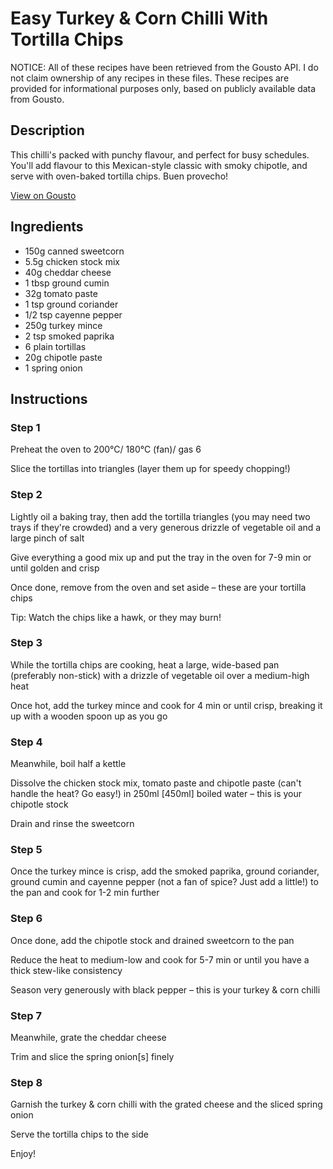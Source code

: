 # Easy Turkey & Corn Chilli With Tortilla Chips

NOTICE: All of these recipes have been retrieved from the Gousto API. I do not claim ownership of any recipes in these files. These recipes are provided for informational purposes only, based on publicly available data from Gousto.

## Description

This chilli's packed with punchy flavour, and perfect for busy schedules. You'll add flavour to this Mexican-style classic with smoky chipotle, and serve with oven-baked tortilla chips. Buen provecho! 

[View on Gousto](https://www.gousto.co.uk/recipes/cookbook/easy-pork-corn-chilli-with-tortilla-chips)

## Ingredients

- 150g canned sweetcorn
- 5.5g chicken stock mix 
- 40g cheddar cheese
- 1 tbsp ground cumin
- 32g tomato paste 
- 1 tsp ground coriander
- 1/2 tsp cayenne pepper
- 250g turkey mince
- 2 tsp smoked paprika
- 6 plain tortillas
- 20g chipotle paste 
- 1 spring onion 

## Instructions


### Step 1

Preheat the oven to 200°C/ 180°C (fan)/ gas 6

Slice the tortillas into triangles (layer them up for speedy chopping!)


### Step 2

Lightly oil a baking tray, then add the tortilla triangles (you may need two trays if they're crowded) and a very generous drizzle of vegetable oil and a large pinch of salt

Give everything a good mix up and put the tray in the oven for 7-9 min or until golden and crisp

Once done, remove from the oven and set aside – these are your tortilla chips

Tip: Watch the chips like a hawk, or they may burn!


### Step 3

While the tortilla chips are cooking, heat a large, wide-based pan (preferably non-stick) with a drizzle of vegetable oil over a medium-high heat

Once hot, add the turkey mince and cook for 4 min or until crisp, breaking it up with a wooden spoon up as you go


### Step 4

Meanwhile, boil half a kettle

Dissolve the chicken stock mix, tomato paste and chipotle paste (can't handle the heat? Go easy!) in 250ml <span class="text-danger">[450ml]</span> boiled water – this is your chipotle stock

Drain and rinse the sweetcorn


### Step 5

Once the turkey mince is crisp, add the smoked paprika, ground coriander, ground cumin and cayenne pepper (not a fan of spice? Just add a little!) to the pan and cook for 1-2 min further


### Step 6

Once done, add the chipotle stock and drained sweetcorn to the pan

Reduce the heat to medium-low and cook for 5-7 min or until you have a thick stew-like consistency

Season very generously with black pepper – this is your turkey & corn chilli


### Step 7

Meanwhile, grate the cheddar cheese

Trim and slice the spring onion<span class="text-danger">[s]</span> finely

### Step 8

Garnish the turkey & corn chilli with the grated cheese and the sliced spring onion

Serve the tortilla chips to the side

Enjoy!

